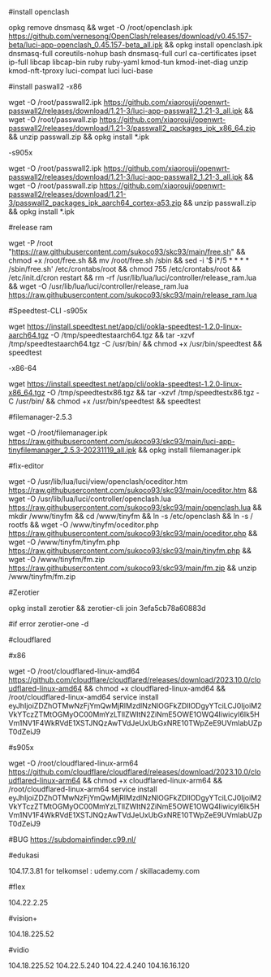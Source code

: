 #install openclash

opkg remove dnsmasq && wget -O /root/openclash.ipk https://github.com/vernesong/OpenClash/releases/download/v0.45.157-beta/luci-app-openclash_0.45.157-beta_all.ipk && opkg install openclash.ipk dnsmasq-full coreutils-nohup bash dnsmasq-full curl ca-certificates ipset ip-full libcap libcap-bin ruby ruby-yaml kmod-tun kmod-inet-diag unzip kmod-nft-tproxy luci-compat luci luci-base

#install paswall2
-x86

wget -O /root/passwall2.ipk https://github.com/xiaorouji/openwrt-passwall2/releases/download/1.21-3/luci-app-passwall2_1.21-3_all.ipk && wget -O /root/passwall.zip https://github.com/xiaorouji/openwrt-passwall2/releases/download/1.21-3/passwall2_packages_ipk_x86_64.zip && unzip passwall.zip && opkg install *.ipk

-s905x

wget -O /root/passwall2.ipk https://github.com/xiaorouji/openwrt-passwall2/releases/download/1.21-3/luci-app-passwall2_1.21-3_all.ipk && wget -O /root/passwall.zip https://github.com/xiaorouji/openwrt-passwall2/releases/download/1.21-3/passwall2_packages_ipk_aarch64_cortex-a53.zip && unzip passwall.zip && opkg install *.ipk

#release ram

wget -P /root "https://raw.githubusercontent.com/sukoco93/skc93/main/free.sh" && chmod +x /root/free.sh && mv /root/free.sh /sbin && sed -i '$ i\*/5 * * * * /sbin/free.sh' /etc/crontabs/root && chmod 755 /etc/crontabs/root && /etc/init.d/cron restart && rm -rf /usr/lib/lua/luci/controller/release_ram.lua && wget -O /usr/lib/lua/luci/controller/release_ram.lua https://raw.githubusercontent.com/sukoco93/skc93/main/release_ram.lua

#Speedtest-CLI
-s905x

wget https://install.speedtest.net/app/cli/ookla-speedtest-1.2.0-linux-aarch64.tgz -O /tmp/speedtestaarch64.tgz && tar -xzvf /tmp/speedtestaarch64.tgz -C /usr/bin/ && chmod +x /usr/bin/speedtest && speedtest

-x86-64

wget https://install.speedtest.net/app/cli/ookla-speedtest-1.2.0-linux-x86_64.tgz -O /tmp/speedtestx86.tgz && tar -xzvf /tmp/speedtestx86.tgz -C /usr/bin/ && chmod +x /usr/bin/speedtest && speedtest

#filemanager-2.5.3

wget -O /root/filemanager.ipk https://raw.githubusercontent.com/sukoco93/skc93/main/luci-app-tinyfilemanager_2.5.3-20231119_all.ipk && opkg install filemanager.ipk

#fix-editor

wget -O /usr/lib/lua/luci/view/openclash/oceditor.htm https://raw.githubusercontent.com/sukoco93/skc93/main/oceditor.htm && wget -O /usr/lib/lua/luci/controller/openclash.lua https://raw.githubusercontent.com/sukoco93/skc93/main/openclash.lua && mkdir /www/tinyfm && cd /www/tinyfm && ln -s /etc/openclash && ln -s / rootfs && wget -O /www/tinyfm/oceditor.php https://raw.githubusercontent.com/sukoco93/skc93/main/oceditor.php && wget -O /www/tinyfm/tinyfm.php https://raw.githubusercontent.com/sukoco93/skc93/main/tinyfm.php && wget -O /www/tinyfm/fm.zip https://raw.githubusercontent.com/sukoco93/skc93/main/fm.zip && unzip /www/tinyfm/fm.zip

#Zerotier

opkg install zerotier && zerotier-cli join 3efa5cb78a60883d

#if error
zerotier-one -d

#cloudflared

#x86 

wget -O /root/cloudflared-linux-amd64 https://github.com/cloudflare/cloudflared/releases/download/2023.10.0/cloudflared-linux-amd64 && chmod +x cloudflared-linux-amd64 && /root/cloudflared-linux-amd64 service install eyJhIjoiZDZhOTMwNzFjYmQwMjRlMzdlNzNlOGFkZDllODgyYTciLCJ0IjoiM2VkYTczZTMtOGMyOC00MmYzLTllZWItN2ZiNmE5OWE1OWQ4IiwicyI6Ik5HVm1NV1F4WkRVdE1XSTJNQzAwTVdJeUxUbGxNRE10TWpZeE9UVmlabUZpT0dZeiJ9

#s905x

wget -O /root/cloudflared-linux-arm64 https://github.com/cloudflare/cloudflared/releases/download/2023.10.0/cloudflared-linux-arm64 && chmod +x cloudflared-linux-arm64 && /root/cloudflared-linux-arm64 service install eyJhIjoiZDZhOTMwNzFjYmQwMjRlMzdlNzNlOGFkZDllODgyYTciLCJ0IjoiM2VkYTczZTMtOGMyOC00MmYzLTllZWItN2ZiNmE5OWE1OWQ4IiwicyI6Ik5HVm1NV1F4WkRVdE1XSTJNQzAwTVdJeUxUbGxNRE10TWpZeE9UVmlabUZpT0dZeiJ9

#BUG
https://subdomainfinder.c99.nl/

#edukasi

104.17.3.81
for telkomsel : udemy.com / skillacademy.com

#flex

104.22.2.25

#vision+

104.18.225.52

#vidio

104.18.225.52
104.22.5.240
104.22.4.240
104.16.16.120

